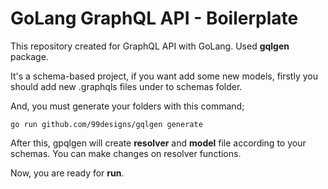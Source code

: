 
# GoLang GraphQL API - Boilerplate

This repository created for GraphQL API with GoLang. Used **gqlgen** package. 

It's a schema-based project, if you want add some new models, firstly you should add new .graphqls files under to schemas folder.

And, you must generate your folders with this command;

```
go run github.com/99designs/gqlgen generate

```

After this, gpqlgen will create **resolver** and **model** file according to your schemas. You can make changes on resolver functions.

Now, you are ready for **run**.